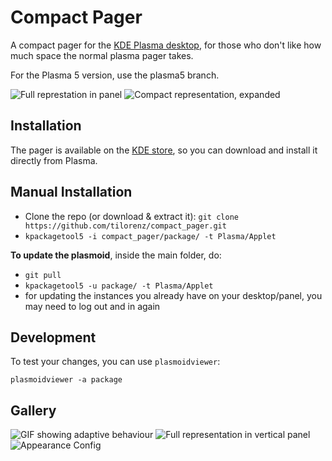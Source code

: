  # Compact Pager
A compact pager for the [KDE Plasma desktop](https://kde.org/plasma-desktop/), for those who don't like how much space the normal plasma pager takes.

For the Plasma 5 version, use the plasma5 branch.

![Full represtation in panel](https://user-images.githubusercontent.com/22967053/148304498-b7d3938b-4d0a-4559-89bd-3b68e561501d.png)
![Compact representation, expanded](https://user-images.githubusercontent.com/59516401/151219272-5a776f43-7f9c-4403-b942-079bb77a3e9c.jpg)


## Installation
The pager is available on the [KDE store](https://www.pling.com/p/1506284/), so you can download and install it directly from Plasma.

## Manual Installation
- Clone the repo (or download & extract it): `git clone https://github.com/tilorenz/compact_pager.git`
- `kpackagetool5 -i compact_pager/package/ -t Plasma/Applet`

**To update the plasmoid**, inside the main folder, do:
- `git pull`
- `kpackagetool5 -u package/ -t Plasma/Applet`
- for updating the instances you already have on your desktop/panel, you may need to log out and in again

## Development
To test your changes, you can use `plasmoidviewer`:

`plasmoidviewer -a package`

## Gallery
![GIF showing adaptive behaviour](https://user-images.githubusercontent.com/22967053/148304695-b4954033-d14d-4c28-a917-5ccf35785913.gif)
![Full representation in vertical panel](https://user-images.githubusercontent.com/22967053/148304504-111ef2e8-9db6-4649-974f-77ba37be59a9.png)
![Appearance Config](https://user-images.githubusercontent.com/59516401/151220711-2b2fe453-65c9-40a0-85b5-8e2e88ce426d.jpg)

